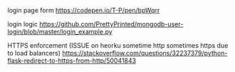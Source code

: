 

login page form
https://codepen.io/T-P/pen/bpWqrr

login logic 
https://github.com/PrettyPrinted/mongodb-user-login/blob/master/login_example.py

HTTPS enforcement (ISSUE on heorku sometime http sometimes https due to load balancers)
https://stackoverflow.com/questions/32237379/python-flask-redirect-to-https-from-http/50041843